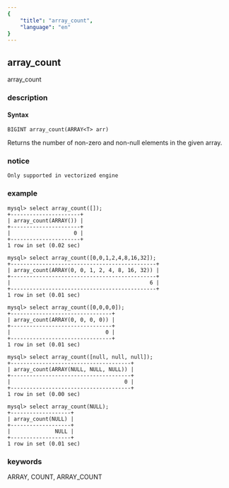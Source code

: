 ```yaml
---
{
    "title": "array_count",
    "language": "en"
}
---
```


<!-- 
Licensed to the Apache Software Foundation (ASF) under one
or more contributor license agreements.  See the NOTICE file
distributed with this work for additional information
regarding copyright ownership.  The ASF licenses this file
to you under the Apache License, Version 2.0 (the
"License"); you may not use this file except in compliance
with the License.  You may obtain a copy of the License at

  http://www.apache.org/licenses/LICENSE-2.0

Unless required by applicable law or agreed to in writing,
software distributed under the License is distributed on an
"AS IS" BASIS, WITHOUT WARRANTIES OR CONDITIONS OF ANY
KIND, either express or implied.  See the License for the
specific language governing permissions and limitations
under the License.
-->

## array_count

<version since="1.2.0">

array_count

</version>

### description

#### Syntax

`BIGINT array_count(ARRAY<T> arr)`

Returns the number of non-zero and non-null elements in the given array.

### notice

`Only supported in vectorized engine`

### example

```
mysql> select array_count([]);
+----------------------+
| array_count(ARRAY()) |
+----------------------+
|                    0 |
+----------------------+
1 row in set (0.02 sec)

mysql> select array_count([0,0,1,2,4,8,16,32]);
+----------------------------------------------+
| array_count(ARRAY(0, 0, 1, 2, 4, 8, 16, 32)) |
+----------------------------------------------+
|                                            6 |
+----------------------------------------------+
1 row in set (0.01 sec)

mysql> select array_count([0,0,0,0]);
+--------------------------------+
| array_count(ARRAY(0, 0, 0, 0)) |
+--------------------------------+
|                              0 |
+--------------------------------+
1 row in set (0.01 sec)

mysql> select array_count([null, null, null]); 
+--------------------------------------+
| array_count(ARRAY(NULL, NULL, NULL)) |
+--------------------------------------+
|                                    0 |
+--------------------------------------+
1 row in set (0.00 sec)

mysql> select array_count(NULL);
+-------------------+
| array_count(NULL) |
+-------------------+
|              NULL |
+-------------------+
1 row in set (0.01 sec)

```

### keywords

ARRAY, COUNT, ARRAY_COUNT

